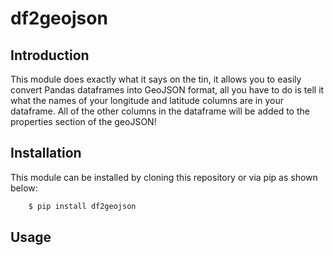# df2geojson
## Introduction
This module does exactly what it says on the tin, it allows you to easily convert Pandas dataframes into GeoJSON format, all you have to do is tell it what the names of your longitude and latitude columns are in your dataframe. All of the other columns in the dataframe will be added to the properties section of the geoJSON!

## Installation
This module can be installed by cloning this repository or via pip as shown below:
```bash
    $ pip install df2geojson
```
## Usage
